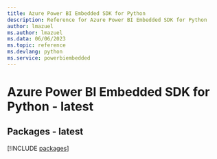 ```yaml
---
title: Azure Power BI Embedded SDK for Python
description: Reference for Azure Power BI Embedded SDK for Python
author: lmazuel
ms.author: lmazuel
ms.data: 06/06/2023
ms.topic: reference
ms.devlang: python
ms.service: powerbiembedded
---
```

# Azure Power BI Embedded SDK for Python - latest
## Packages - latest
[!INCLUDE [packages](power-bi-embedded-index.md)]
